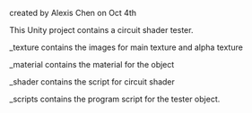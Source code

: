 created by Alexis Chen
on Oct 4th

This Unity project contains a circuit shader tester. 

_texture contains the images for main texture and alpha texture

_material contains the material for the object

_shader contains the script for circuit shader

_scripts contains the program script for the tester object. 

